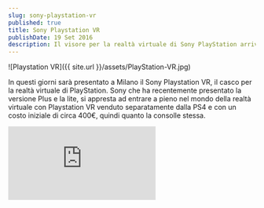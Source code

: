 ```yaml
---
slug: sony-playstation-vr
published: true
title: Sony Playstation VR
publishDate: 19 Set 2016
description: Il visore per la realtà virtuale di Sony PlayStation arriva in Italia
---
```


![Playstation VR]({{ site.url }}/assets/PlayStation-VR.jpg)

In questi giorni sarà presentato a Milano il Sony Playstation VR, il casco per la realtà virtuale di PlayStation. Sony che ha recentemente presentato la versione Plus e la lite, si appresta ad entrare a pieno nel mondo della realtà virtuale con Playstation VR venduto separatamente dalla PS4 e con un costo iniziale di circa 400€, quindi quanto la consolle stessa.

![Buzzoole](https://buzzoole.com/track-img.php?code=YKXNM5JGVP0KJ9MPC45V)
